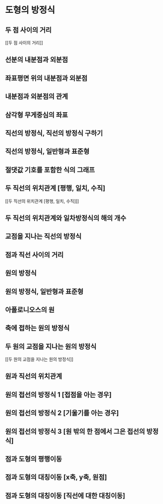 # 도형의 방정식

## 두 점 사이의 거리

[[두 점 사이의 거리]]

## 선분의 내분점과 외분점

## 좌표평면 위의 내분점과 외분점

## 내분점과 외분점의 관계

## 삼각형 무게중심의 좌표

## 직선의 방정식, 직선의 방정식 구하기

## 직선의 방정식, 일반형과 표준형

## 절댓값 기호를 포함한 식의 그래프

## 두 직선의 위치관계 [평행, 일치, 수직]

[[두 직선의 위치관계 [평행, 일치, 수직]]]

## 두 직선의 위치관계와 일차방정식의 해의 개수

## 교점을 지나는 직선의 방정식

## 점과 직선 사이의 거리

## 원의 방정식

## 원의 방정식, 일반형과 표준형

## 아폴로니오스의 원

## 축에 접하는 원의 방정식

## 두 원의 교점을 지나는 원의 방정식

[[두 원의 교점을 지나는 원의 방정식]]

## 원과 직선의 위치관계

## 원의 접선의 방정식 1 [접점을 아는 경우]

## 원의 접선의 방정식 2 [기울기를 아는 경우]

## 원의 접선의 방정식 3 [원 밖의 한 점에서 그은 접선의 방정식]

## 점과 도형의 평행이동

## 점과 도형의 대칭이동 [x축, y축, 원점]

## 점과 도형의 대칭이동 [직선에 대한 대칭이동]
